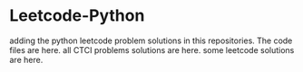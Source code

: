 # Leetcode-Python
adding the python leetcode problem solutions in this repositories. 
The code files are here.
all CTCI problems solutions are here.
some leetcode solutions are here.





























































































































































































































































































































































































































































































































































































































































































































































































